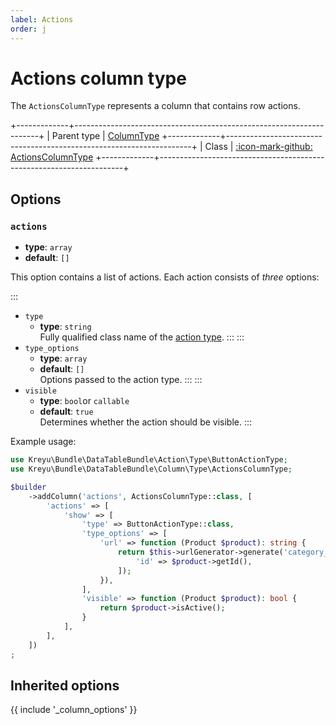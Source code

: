 ```yaml
---
label: Actions
order: j
---
```


# Actions column type

The `ActionsColumnType` represents a column that contains row actions.

+-------------+---------------------------------------------------------------------+
| Parent type | [ColumnType](column)
+-------------+---------------------------------------------------------------------+
| Class       | [:icon-mark-github: ActionsColumnType](https://github.com/Kreyu/data-table-bundle/blob/main/src/Column/Type/ActionsColumnType.php)
+-------------+---------------------------------------------------------------------+

## Options

### `actions`

- **type**: `array`
- **default**: `[]`

This option contains a list of actions. Each action consists of _three_ options:

:::
- `type`   
  - **type**: `string`  
  Fully qualified class name of the [action type](../../../reference/actions/types.md).
:::
:::
- `type_options`
  - **type**: `array`
  - **default**: `[]`  
  Options passed to the action type.
::: 
:::
- `visible`   
  - **type**: `bool`or `callable`
  - **default**: `true`  
    Determines whether the action should be visible.
:::

Example usage:

```php #
use Kreyu\Bundle\DataTableBundle\Action\Type\ButtonActionType;
use Kreyu\Bundle\DataTableBundle\Column\Type\ActionsColumnType;

$builder
    ->addColumn('actions', ActionsColumnType::class, [
        'actions' => [
            'show' => [
                'type' => ButtonActionType::class,
                'type_options' => [
                    'url' => function (Product $product): string {
                        return $this->urlGenerator->generate('category_show', [
                            'id' => $product->getId(),
                        ]);
                    }),                
                ],
                'visible' => function (Product $product): bool {
                    return $product->isActive();
                }
            ],
        ],
    ])
;
```

## Inherited options

{{ include '_column_options' }}
